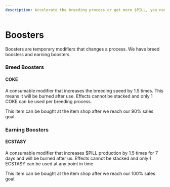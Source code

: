 ```yaml
---
description: Accelerate the breeding process or get more $PILL, you name it we have it!
---
```


# Boosters

Boosters are temporary modifiers that changes a process. We have breed boosters and earning boosters.

### Breed Boosters

#### COKE

A consumable modifier that increases the breeding speed by 1.5 times. This means it will be burned after use. Effects cannot be stacked and only 1 COKE can be used per breeding process.

This item can be bought at the item shop after we reach our 90% sales goal.

### Earning Boosters

#### ECSTASY

A consumable modifier that increases $PILL production by 1.5 times for 7 days and will be burned after us. Effects cannot be stacked and only 1 ECSTASY can be used at any point in time.

This item can be bought at the item shop after we reach our 100% sales goal.
